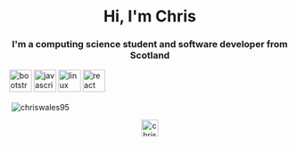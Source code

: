 <h1 align="center">Hi, I'm Chris</h1>
<h3 align="center">I'm a computing science student and software developer from Scotland</h3>

<p align="left"><img src="https://devicons.github.io/devicon/devicon.git/icons/bootstrap/bootstrap-plain.svg" alt="bootstrap" width="40" height="40"/> <img src="https://devicons.github.io/devicon/devicon.git/icons/javascript/javascript-original.svg" alt="javascript" width="40" height="40"/> <img src="https://devicons.github.io/devicon/devicon.git/icons/linux/linux-original.svg" alt="linux" width="40" height="40"/> <img src="https://devicons.github.io/devicon/devicon.git/icons/react/react-original-wordmark.svg" alt="react" width="40" height="40"/></p><p>&nbsp;<img align="center" src="https://github-readme-stats.vercel.app/api?username=chriswales95&show_icons=true" alt="chriswales95" /></p>

<p align="center"> 
<a href="https://linkedin.com/in/chriswales95" target="blank"><img align="center" src="https://cdn.jsdelivr.net/npm/simple-icons@3.0.1/icons/linkedin.svg" alt="chriswales95" height="30" width="30" /></a>
</p>

